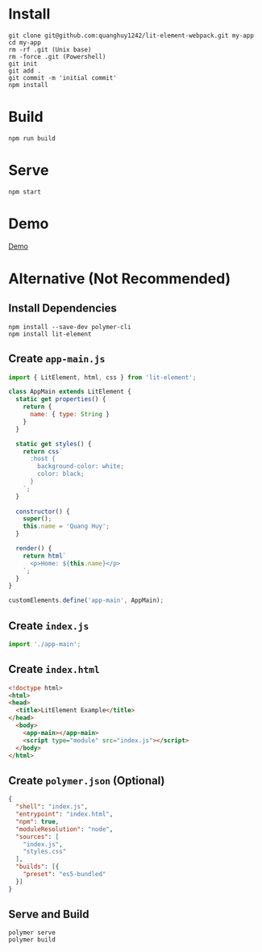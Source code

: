 # Install
```
git clone git@github.com:quanghuy1242/lit-element-webpack.git my-app
cd my-app
rm -rf .git (Unix base)
rm -force .git (Powershell)
git init
git add .
git commit -m 'initial commit'
npm install
```

# Build
```
npm run build
```

# Serve
```
npm start
```

# Demo
[Demo](https://lit-element-qh.netlify.com)

# Alternative (Not Recommended)
## Install Dependencies
```
npm install --save-dev polymer-cli
npm install lit-element
```
## Create `app-main.js`
```javascript
import { LitElement, html, css } from 'lit-element';

class AppMain extends LitElement {
  static get properties() {
    return {
      name: { type: String }
    }
  }

  static get styles() {
    return css`
      :host {
        background-color: white;
        color: black;
      }
    `;
  }
  
  constructor() {
    super();
    this.name = 'Quang Huy';
  }

  render() {
    return html`
      <p>Home: ${this.name}</p>
    `;
  }
}

customElements.define('app-main', AppMain);
```
## Create `index.js`
```javascript
import './app-main';
```
## Create `index.html`
```html
<!doctype html>
<html>
<head>
  <title>LitElement Example</title>
</head>
  <body>
    <app-main></app-main>
    <script type="module" src="index.js"></script>
  </body>
</html>
```
## Create `polymer.json` (Optional)
```json
{
  "shell": "index.js",
  "entrypoint": "index.html",
  "npm": true,
  "moduleResolution": "node",
  "sources": [
    "index.js",
    "styles.css"
  ],
  "builds": [{
    "preset": "es5-bundled"
  }]
}
```
## Serve and Build
```
polymer serve
polymer build
```
